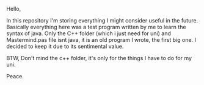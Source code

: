 Hello, 

In this repository I'm storing everything I might consider useful in the future.
Basically everything here was a test program written by me to learn the syntax of java.
Only the C++ folder (which i just need for uni) and Mastermind.pas file isnt java,
it is an old program I wrote, the first big one.
I decided to keep it due to its sentimental value.

BTW, Don't mind the c++ folder, it's only for the things I have to do for my uni.

Peace.
